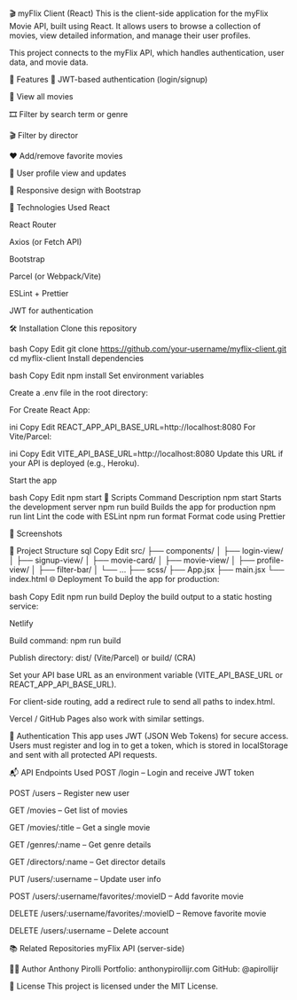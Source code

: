 🎬 myFlix Client (React)
This is the client-side application for the myFlix Movie API, built using React. It allows users to browse a collection of movies, view detailed information, and manage their user profiles.

This project connects to the myFlix API, which handles authentication, user data, and movie data.

🚀 Features
🔐 JWT-based authentication (login/signup)

🎥 View all movies

🎞️ Filter by search term or genre

🎬 Filter by director

❤️ Add/remove favorite movies

🧑 User profile view and updates

📱 Responsive design with Bootstrap

🧰 Technologies Used
React

React Router

Axios (or Fetch API)

Bootstrap

Parcel (or Webpack/Vite)

ESLint + Prettier

JWT for authentication

🛠️ Installation
Clone this repository

bash
Copy
Edit
git clone https://github.com/your-username/myflix-client.git
cd myflix-client
Install dependencies

bash
Copy
Edit
npm install
Set environment variables

Create a .env file in the root directory:

For Create React App:

ini
Copy
Edit
REACT_APP_API_BASE_URL=http://localhost:8080
For Vite/Parcel:

ini
Copy
Edit
VITE_API_BASE_URL=http://localhost:8080
Update this URL if your API is deployed (e.g., Heroku).

Start the app

bash
Copy
Edit
npm start
🧪 Scripts
Command	Description
npm start	Starts the development server
npm run build	Builds the app for production
npm run lint	Lint the code with ESLint
npm run format	Format code using Prettier

📸 Screenshots
<!-- Replace with your own screenshots -->


📁 Project Structure
sql
Copy
Edit
src/
├── components/
│   ├── login-view/
│   ├── signup-view/
│   ├── movie-card/
│   ├── movie-view/
│   ├── profile-view/
│   ├── filter-bar/
│   └── ...
├── scss/
├── App.jsx
├── main.jsx
└── index.html
🌐 Deployment
To build the app for production:

bash
Copy
Edit
npm run build
Deploy the build output to a static hosting service:

Netlify

Build command: npm run build

Publish directory: dist/ (Vite/Parcel) or build/ (CRA)

Set your API base URL as an environment variable (VITE_API_BASE_URL or REACT_APP_API_BASE_URL).

For client-side routing, add a redirect rule to send all paths to index.html.

Vercel / GitHub Pages also work with similar settings.

🔐 Authentication
This app uses JWT (JSON Web Tokens) for secure access.
Users must register and log in to get a token, which is stored in localStorage and sent with all protected API requests.

📬 API Endpoints Used
POST /login – Login and receive JWT token

POST /users – Register new user

GET /movies – Get list of movies

GET /movies/:title – Get a single movie

GET /genres/:name – Get genre details

GET /directors/:name – Get director details

PUT /users/:username – Update user info

POST /users/:username/favorites/:movieID – Add favorite movie

DELETE /users/:username/favorites/:movieID – Remove favorite movie

DELETE /users/:username – Delete account

📚 Related Repositories
myFlix API (server-side)

👨‍💻 Author
Anthony Pirolli
Portfolio: anthonypirollijr.com
GitHub: @apirollijr

📝 License
This project is licensed under the MIT License.
